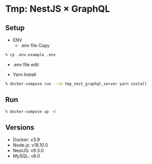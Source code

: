 # Tmp: NestJS × GraphQL

## Setup

- ENV
  - .env file Copy

```sh
% cp .env.example .env
```

- .env file edit

- Yarn Install

```sh
% docker-compose run --rm tmp_nest_graphql_server yarn install
```

## Run

```sh
% docker-compose up -d
```

## Versions

- Docker: v3.9
- Node.js: v18.10.0
- NestJS: v9.3.0
- MySQL: v8.0
